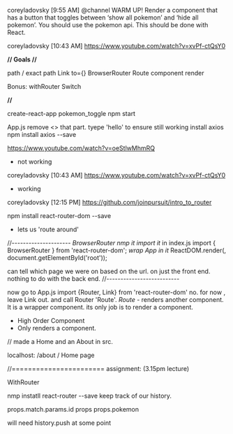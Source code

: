coreyladovsky [9:55 AM]
@channel WARM UP! Render a component that has a button that toggles between ‘show all pokemon’ and ‘hide all pokemon’. You should use the pokemon api. This should be done with React.


coreyladovsky [10:43 AM]
https://www.youtube.com/watch?v=xvPf-ctQsY0

**// Goals //**

path  / exact path
Link to={}
BrowserRouter
Route
        component
        render

Bonus:
withRouter
Switch

**//**


create-react-app pokemon_toggle
npm start

App.js remove <> that part.
tyepe 'hello' to ensure still working
install axios
npm install axios --save

https://www.youtube.com/watch?v=oeStlwMhmRQ
- not working

coreyladovsky [10:43 AM]
https://www.youtube.com/watch?v=xvPf-ctQsY0
- working


coreyladovsky [12:15 PM]
https://github.com/joinpursuit/intro_to_router

npm install react-router-dom --save
- lets us 'route around'

//---------------------
*BrowserRouter*
*nmp it*
*import it*
in index.js
import { BrowserRouter } from 'react-router-dom';
*wrap App in it*
ReactDOM.render(<BrowserRouter><App /></BrowserRouter>, document.getElementById('root'));

can tell which page we were on based on the url. on just the front end. nothing to do with the back end.
//--------------------------

now go to App.js
import {Router, Link} from 'react-router-dom'
no.
for now , leave Link out. and call Router 'Route'.
*Route* - renders another component. It is a wrapper component. its only job is to render a component.
- High Order Component
- Only renders a component.

//
made a Home and an About in src.

localhost: /about
/           Home  page


//=======================
assignment: (3.15pm lecture)

WithRouter

nmp instatll react-router --save
keep track of our history.


props.match.params.id
props
props.pokemon

will need history.push at some point
